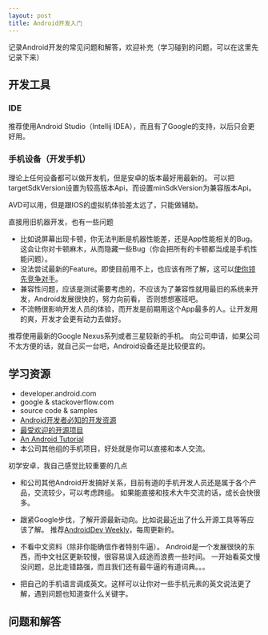 ```yaml
---
layout: post
title: Android开发入门
---
```


记录Android开发的常见问题和解答，欢迎补充（学习碰到的问题，可以在这里先记录下来）

## 开发工具

### IDE

推荐使用Android Studio（Intellij IDEA），而且有了Google的支持，以后只会更好用。

### 手机设备（开发手机）

理论上任何设备都可以做开发机，但是安卓的版本最好用最新的。
可以把targetSdkVersion设置为较高版本Api，而设置minSdkVersion为兼容版本Api。

AVD可以用，但是跟IOS的虚拟机体验差太远了，只能做辅助。

直接用旧机器开发，也有一些问题

-   比如说屏幕出现卡顿，你无法判断是机器性能差，还是App性能相关的Bug。
这会让你对卡顿麻木，从而隐藏一些Bug（你会把所有的卡顿都当成是手机性能问题）。
-   没法尝试最新的Feature。即使目前用不上，也应该有所了解，这可以[使你领先竞争对手](http://www.youtube.com/watch?feature=player_embedded&v=GcNNx2zdXN4)。
-   兼容性问题，应该是测试需要考虑的，不应该为了兼容性就用最旧的系统来开发，Android发展很快的，努力向前看，
否则想想塞班吧。
-   不流畅很影响开发人员的体验，而开发是前期用这个App最多的人。让开发用的爽，开发才会更有动力去做好。

推荐使用最新的Google Nexus系列或者三星较新的手机。
向公司申请，如果公司不太方便的话，就自己买一台吧，Android设备还是比较便宜的。

## 学习资源

-   developer.android.com
-   google & stackoverflow.com
-   source code & samples
-   [Android开发者必知的开发资源](http://www.importnew.com/3988.html)
-   [最受欢迎的开源项目](http://www.csdn.net/article/tag/%E6%9C%80%E5%8F%97%E6%AC%A2%E8%BF%8E%E7%9A%84%E5%BC%80%E6%BA%90%E9%A1%B9%E7%9B%AE)
-   [An Android Tutorial](http://www.vogella.com/articles/Android/article.html)
-   本公司其他组的手机项目，好处就是你可以直接和本人交流。

初学安卓，我自己感觉比较重要的几点

-   和公司其他Android开发搞好关系，目前有道的手机开发人员还是属于各个产品，交流较少，可以考虑跨组。 如果能直接和技术大牛交流的话，成长会快很多。

-   跟紧Google步伐，了解开源最新动向。比如说最近出了什么开源工具等等应该了解。
推荐[AndroidDev Weekly](http://androiddevweekly.com/)，每周更新的。

-   不看中文资料（除非你能确信作者特别牛逼）。 Android是一个发展很快的东西，而中文社区更新较慢，很容易误入歧途而浪费一些时间。 一开始看英文慢没问题，总比走错路强，而且我们还有最牛逼的有道词典。。。

-   把自己的手机语言调成英文。这样可以让你对一些手机元素的英文说法更了解，遇到问题也知道查什么关键字。

## 问题和解答



